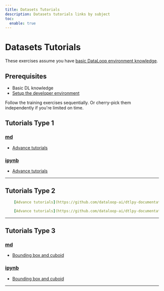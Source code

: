 ```yaml
---
title: Datasets Tutorials
description: Datasets tutorials links by subject
toc:
  enable: true
---
```

# Datasets Tutorials

These exercises assume you have [basic DataLoop environment knowledge](https://console.dataloop.ai/welcome).

## Prerequisites
- Basic DL knowledge
- [Setup the developer environment](setup.md)

Follow the training exercises sequentially.
Or cherry-pick them independently if you're limited on time.

## Tutorials Type 1

### [md](#tab/tab-id-1)
- [Advance tutorials](https://github.com/dataloop-ai/dtlpy-documentation/tree/main/tutorials/annotations_image/advance_tutorials/chapter.md)

### [ipynb](#tab/tab-id-1)

- [Advance tutorials](https://github.com/dataloop-ai/dtlpy-documentation/tree/main/tutorials/annotations_image/advance_tutorials/chapter.ipynb)

----

## Tutorials Type 2
```yaml MD
    [Advance tutorials](https://github.com/dataloop-ai/dtlpy-documentation/tree/main/tutorials/annotations_image/advance_tutorials/chapter.md)
```

```yaml ipynb
	[Advance tutorials](https://github.com/dataloop-ai/dtlpy-documentation/tree/main/tutorials/annotations_image/advance_tutorials/chapter.ipynb)
```


----

## Tutorials Type 3

### [md](#tab/tab-id-1)
- [Bounding box and cuboid](classification_point_and_pose/chapter.md)

### [ipynb](#tab/tab-id-1)
- [Bounding box and cuboid](classification_point_and_pose/chapter.ipynb)

----
